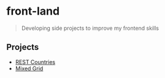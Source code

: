 # front-land

> Developing side projects to improve my frontend skills

## Projects

* [REST Countries](rest-countries)
* [Mixed Grid](mixed-grid)
